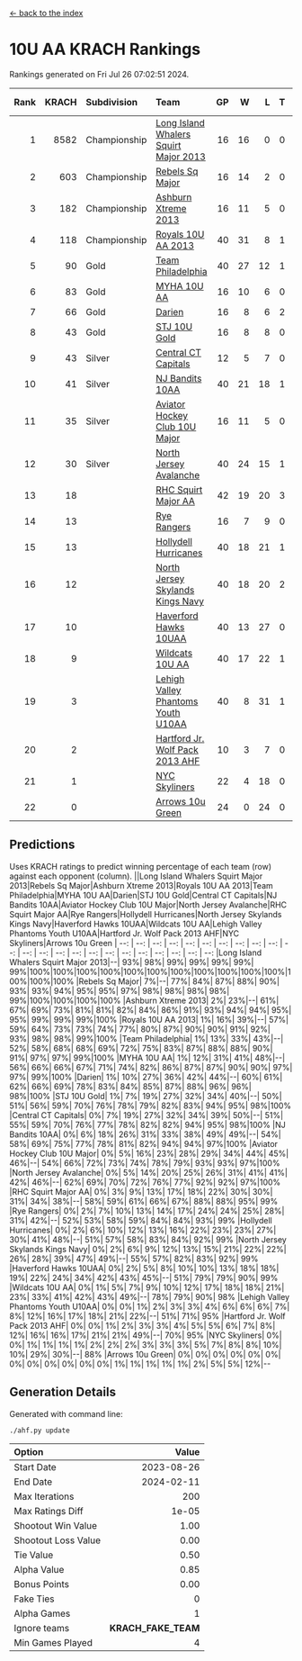 [<- back to the index](readme.md)
# 10U AA KRACH Rankings
Rankings generated on Fri Jul 26 07:02:51 2024.

Rank|KRACH|Subdivision|Team|GP|W|L|T|OTW|OTL|SoS|Exp Wins|Win Diff
---:|---:|:---|:---|---:|---:|---:|---:|---:|---:|---:|---:|---:
1|8582|Championship|[Long Island Whalers Squirt Major 2013](https://gamesheetstats.com/seasons/3659/teams/140229/schedule)|16|16|0|0|0|0|96|16.8|-0.0
2|603|Championship|[Rebels Sq Major](https://gamesheetstats.com/seasons/3659/teams/140243/schedule)|16|14|2|0|1|0|555|14.8|-0.0
3|182|Championship|[Ashburn Xtreme 2013](https://gamesheetstats.com/seasons/3659/teams/140230/schedule)|16|11|5|0|0|0|1082|11.9|0.0
4|118|Championship|[Royals 10U AA 2013](https://gamesheetstats.com/seasons/3659/teams/140237/schedule)|40|31|8|1|4|1|256|32.4|0.0
5|90|Gold|[Team Philadelphia](https://gamesheetstats.com/seasons/3659/teams/140238/schedule)|40|27|12|1|0|4|473|28.4|0.0
6|83|Gold|[MYHA 10U AA](https://gamesheetstats.com/seasons/3659/teams/140235/schedule)|16|10|6|0|0|0|576|10.9|0.0
7|66|Gold|[Darien](https://gamesheetstats.com/seasons/3659/teams/140245/schedule)|16|8|6|2|1|0|164|9.9|0.0
8|43|Gold|[STJ 10U Gold](https://gamesheetstats.com/seasons/3659/teams/140234/schedule)|16|8|8|0|2|1|555|8.9|0.0
9|43|Silver|[Central CT Capitals](https://gamesheetstats.com/seasons/3659/teams/140231/schedule)|12|5|7|0|0|1|792|5.9|0.0
10|41|Silver|[NJ Bandits 10AA](https://gamesheetstats.com/seasons/3659/teams/140232/schedule)|40|21|18|1|1|2|876|22.4|0.0
11|35|Silver|[Aviator Hockey Club 10U Major](https://gamesheetstats.com/seasons/3659/teams/140244/schedule)|16|11|5|0|0|0|23|11.9|0.0
12|30|Silver|[North Jersey Avalanche](https://gamesheetstats.com/seasons/3659/teams/140249/schedule)|40|24|15|1|3|1|34|25.4|0.0
13|18||[RHC Squirt Major AA](https://gamesheetstats.com/seasons/3659/teams/140241/schedule)|42|19|20|3|3|2|234|21.4|0.0
14|13||[Rye Rangers](https://gamesheetstats.com/seasons/3659/teams/140242/schedule)|16|7|9|0|0|1|34|7.9|0.0
15|13||[Hollydell Hurricanes](https://gamesheetstats.com/seasons/3659/teams/140240/schedule)|40|18|21|1|1|2|257|19.4|0.0
16|12||[North Jersey Skylands Kings Navy](https://gamesheetstats.com/seasons/3659/teams/140247/schedule)|40|18|20|2|1|2|28|19.9|0.0
17|10||[Haverford Hawks 10UAA](https://gamesheetstats.com/seasons/3659/teams/140236/schedule)|40|13|27|0|1|1|67|13.9|0.0
18|9||[Wildcats 10U AA](https://gamesheetstats.com/seasons/3659/teams/140250/schedule)|40|17|22|1|2|0|26|18.4|0.0
19|3||[Lehigh Valley Phantoms Youth U10AA](https://gamesheetstats.com/seasons/3659/teams/140239/schedule)|40|8|31|1|1|1|240|9.4|0.0
20|2||[Hartford Jr. Wolf Pack 2013 AHF](https://gamesheetstats.com/seasons/3659/teams/140246/schedule)|10|3|7|0|1|0|66|3.9|0.0
21|1||[NYC Skyliners](https://gamesheetstats.com/seasons/3659/teams/140252/schedule)|22|4|18|0|0|0|17|4.9|0.0
22|0||[Arrows 10u Green](https://gamesheetstats.com/seasons/3659/teams/140251/schedule)|24|0|24|0|0|1|63|0.9|0.0

## Predictions
Uses KRACH ratings to predict winning percentage of each team (row) against each opponent (column).
||Long Island Whalers Squirt Major 2013|Rebels Sq Major|Ashburn Xtreme 2013|Royals 10U AA 2013|Team Philadelphia|MYHA 10U AA|Darien|STJ 10U Gold|Central CT Capitals|NJ Bandits 10AA|Aviator Hockey Club 10U Major|North Jersey Avalanche|RHC Squirt Major AA|Rye Rangers|Hollydell Hurricanes|North Jersey Skylands Kings Navy|Haverford Hawks 10UAA|Wildcats 10U AA|Lehigh Valley Phantoms Youth U10AA|Hartford Jr. Wolf Pack 2013 AHF|NYC Skyliners|Arrows 10u Green
| --: | --: | --: | --: | --: | --: | --: | --: | --: | --: | --: | --: | --: | --: | --: | --: | --: | --: | --: | --: | --: | --: | --: 
|Long Island Whalers Squirt Major 2013|--| 93%| 98%| 99%| 99%| 99%| 99%| 99%|100%|100%|100%|100%|100%|100%|100%|100%|100%|100%|100%|100%|100%|100%
|Rebels Sq Major|  7%|--| 77%| 84%| 87%| 88%| 90%| 93%| 93%| 94%| 95%| 95%| 97%| 98%| 98%| 98%| 98%| 99%|100%|100%|100%|100%
|Ashburn Xtreme 2013|  2%| 23%|--| 61%| 67%| 69%| 73%| 81%| 81%| 82%| 84%| 86%| 91%| 93%| 94%| 94%| 95%| 95%| 99%| 99%| 99%|100%
|Royals 10U AA 2013|  1%| 16%| 39%|--| 57%| 59%| 64%| 73%| 73%| 74%| 77%| 80%| 87%| 90%| 90%| 91%| 92%| 93%| 98%| 98%| 99%|100%
|Team Philadelphia|  1%| 13%| 33%| 43%|--| 52%| 58%| 68%| 68%| 69%| 72%| 75%| 83%| 87%| 88%| 88%| 90%| 91%| 97%| 97%| 99%|100%
|MYHA 10U AA|  1%| 12%| 31%| 41%| 48%|--| 56%| 66%| 66%| 67%| 71%| 74%| 82%| 86%| 87%| 87%| 90%| 90%| 97%| 97%| 99%|100%
|Darien|  1%| 10%| 27%| 36%| 42%| 44%|--| 60%| 61%| 62%| 66%| 69%| 78%| 83%| 84%| 85%| 87%| 88%| 96%| 96%| 98%|100%
|STJ 10U Gold|  1%|  7%| 19%| 27%| 32%| 34%| 40%|--| 50%| 51%| 56%| 59%| 70%| 76%| 78%| 79%| 82%| 83%| 94%| 95%| 98%|100%
|Central CT Capitals|  0%|  7%| 19%| 27%| 32%| 34%| 39%| 50%|--| 51%| 55%| 59%| 70%| 76%| 77%| 78%| 82%| 82%| 94%| 95%| 98%|100%
|NJ Bandits 10AA|  0%|  6%| 18%| 26%| 31%| 33%| 38%| 49%| 49%|--| 54%| 58%| 69%| 75%| 77%| 78%| 81%| 82%| 94%| 94%| 97%|100%
|Aviator Hockey Club 10U Major|  0%|  5%| 16%| 23%| 28%| 29%| 34%| 44%| 45%| 46%|--| 54%| 66%| 72%| 73%| 74%| 78%| 79%| 93%| 93%| 97%|100%
|North Jersey Avalanche|  0%|  5%| 14%| 20%| 25%| 26%| 31%| 41%| 41%| 42%| 46%|--| 62%| 69%| 70%| 72%| 76%| 77%| 92%| 92%| 97%|100%
|RHC Squirt Major AA|  0%|  3%|  9%| 13%| 17%| 18%| 22%| 30%| 30%| 31%| 34%| 38%|--| 58%| 59%| 61%| 66%| 67%| 88%| 88%| 95%| 99%
|Rye Rangers|  0%|  2%|  7%| 10%| 13%| 14%| 17%| 24%| 24%| 25%| 28%| 31%| 42%|--| 52%| 53%| 58%| 59%| 84%| 84%| 93%| 99%
|Hollydell Hurricanes|  0%|  2%|  6%| 10%| 12%| 13%| 16%| 22%| 23%| 23%| 27%| 30%| 41%| 48%|--| 51%| 57%| 58%| 83%| 84%| 92%| 99%
|North Jersey Skylands Kings Navy|  0%|  2%|  6%|  9%| 12%| 13%| 15%| 21%| 22%| 22%| 26%| 28%| 39%| 47%| 49%|--| 55%| 57%| 82%| 83%| 92%| 99%
|Haverford Hawks 10UAA|  0%|  2%|  5%|  8%| 10%| 10%| 13%| 18%| 18%| 19%| 22%| 24%| 34%| 42%| 43%| 45%|--| 51%| 79%| 79%| 90%| 99%
|Wildcats 10U AA|  0%|  1%|  5%|  7%|  9%| 10%| 12%| 17%| 18%| 18%| 21%| 23%| 33%| 41%| 42%| 43%| 49%|--| 78%| 79%| 90%| 98%
|Lehigh Valley Phantoms Youth U10AA|  0%|  0%|  1%|  2%|  3%|  3%|  4%|  6%|  6%|  6%|  7%|  8%| 12%| 16%| 17%| 18%| 21%| 22%|--| 51%| 71%| 95%
|Hartford Jr. Wolf Pack 2013 AHF|  0%|  0%|  1%|  2%|  3%|  3%|  4%|  5%|  5%|  6%|  7%|  8%| 12%| 16%| 16%| 17%| 21%| 21%| 49%|--| 70%| 95%
|NYC Skyliners|  0%|  0%|  1%|  1%|  1%|  1%|  2%|  2%|  2%|  3%|  3%|  3%|  5%|  7%|  8%|  8%| 10%| 10%| 29%| 30%|--| 88%
|Arrows 10u Green|  0%|  0%|  0%|  0%|  0%|  0%|  0%|  0%|  0%|  0%|  0%|  0%|  1%|  1%|  1%|  1%|  1%|  2%|  5%|  5%| 12%|--

## Generation Details

Generated with command line:
```
./ahf.py update
```

| Option | Value |
| :----- | ----: |
| Start Date | 2023-08-26 |
| End Date | 2024-02-11 |
| Max Iterations | 200 |
| Max Ratings Diff | 1e-05 |
| Shootout Win Value | 1.00 |
| Shootout Loss Value | 0.00 |
| Tie Value | 0.50 |
| Alpha Value | 0.85 |
| Bonus Points | 0.00 |
| Fake Ties | 0 |
| Alpha Games | 1 |
| Ignore teams | __KRACH_FAKE_TEAM__ |
| Min Games Played | 4 |

